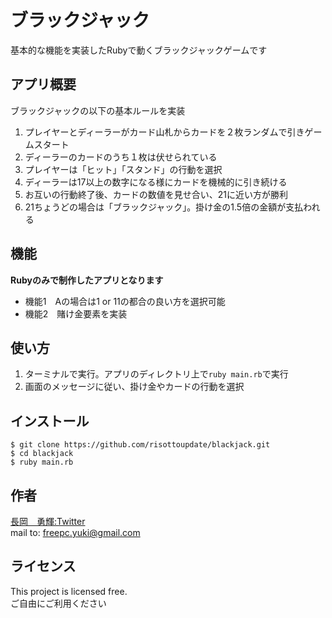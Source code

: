 # ブラックジャック
 
基本的な機能を実装したRubyで動くブラックジャックゲームです
 
## アプリ概要
 
ブラックジャックの以下の基本ルールを実装  
1. プレイヤーとディーラーがカード山札からカードを２枚ランダムで引きゲームスタート  
2. ディーラーのカードのうち１枚は伏せられている  
3. プレイヤーは「ヒット」「スタンド」の行動を選択  
4. ディーラーは17以上の数字になる様にカードを機械的に引き続ける  
5. お互いの行動終了後、カードの数値を見せ合い、21に近い方が勝利  
6. 21ちょうどの場合は「ブラックジャック」。掛け金の1.5倍の金額が支払われる  
 
## 機能

**Rubyのみで制作したアプリとなります**
 
- 機能1　Aの場合は1 or 11の都合の良い方を選択可能  
- 機能2　賭け金要素を実装
 
## 使い方
 
1. ターミナルで実行。アプリのディレクトリ上で`ruby main.rb`で実行  
2. 画面のメッセージに従い、掛け金やカードの行動を選択
 
## インストール
 
```
$ git clone https://github.com/risottoupdate/blackjack.git
$ cd blackjack
$ ruby main.rb
```
 
## 作者
 
[長岡　勇輝:Twitter](https://twitter.com/freepc_yuki)  
mail to: freepc.yuki@gmail.com
 
## ライセンス

This project is licensed free.  
ご自由にご利用ください
